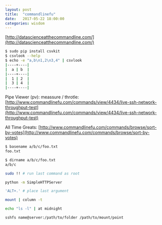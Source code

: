 ```yaml
---
layout: post
title:  "commandlinefu"
date:   2017-05-22 18:00:00
categories: wisdom
---
```


[http://datascienceatthecommandline.com/](http://datascienceatthecommandline.com/)

```bash
$ sudo pip install csvkit
$ csvlook --help
$ echo -e "a,b\n1,2\n3,4" | csvlook
|----+----|
|  a | b  |
|----+----|
|  1 | 2  |
|  3 | 4  |
|----+----|
```

Pipe Viewer (pv): meassure / throtle: [http://www.commandlinefu.com/commands/view/4434/live-ssh-network-throughput-test](http://www.commandlinefu.com/commands/view/4434/live-ssh-network-throughput-test)


All Time Greats: [http://www.commandlinefu.com/commands/browse/sort-by-votes](http://www.commandlinefu.com/commands/browse/sort-by-votes)

```bash
$ basename a/b/c/foo.txt
foo.txt

$ dirname a/b/c/foo.txt
a/b/c
```

```bash
sudo !! # run last command as root
```

```bash
python -m SimpleHTTPServer
```

```bash
'ALT+.' # place last argument
```

```bash
mount | column -t
```

```bash
echo "ls -l" | at midnight
```

```bash
sshfs name@server:/path/to/folder /path/to/mount/point
```

